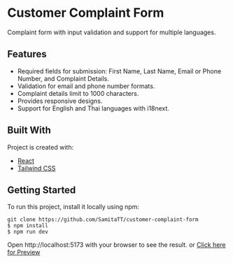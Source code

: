 # Customer Complaint Form

Complaint form with input validation and support for multiple languages.

## Features

- Required fields for submission: First Name, Last Name, Email or Phone Number, and Complaint Details.
- Validation for email and phone number formats.
- Complaint details limit to 1000 characters.
- Provides responsive designs.
- Support for English and Thai languages with i18next.

## Built With

Project is created with:

- [React](https://reactjs.org/)
- [Tailwind CSS](https://tailwindcss.com/)

## Getting Started

To run this project, install it locally using npm:

```
git clone https://github.com/SamitaTT/customer-complaint-form
$ npm install
$ npm run dev
```

Open http://localhost:5173 with your browser to see the result.
or [Click here for Preview](https://customer-complaint-form-9sro.onrender.com/)
